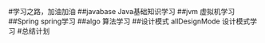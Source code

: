 #学习之路，加油加油
##javabase
   Java基础知识学习 
##jvm
    虚拟机学习
##Spring
    spring学习
##algo
    算法学习
##设计模式 allDesignMode
    设计模式学习
#总结计划

